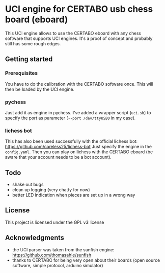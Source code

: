 # UCI engine for CERTABO usb chess board (eboard)

This UCI engine allows to use the CERTABO eboard with any chess software that supports UCI engines. It's a proof of concept and probably still has some rough edges.

## Getting started

### Prerequisites

You have to do the calibration with the CERTABO software once. This will then be loaded by the UCI engine.

### pychess

Just add it as engine in pychess. I've added a wrapper script (`uci.sh`) to specify the port as parameter (`--port /dev/ttyUSB0` in my case).

### lichess bot

This has also been used successfully with the official lichess bot: https://github.com/careless25/lichess-bot
Just specify the engine in the `config.yaml`. Then you can play on lichess with the CERTABO eboard (be aware that your account needs to be a bot account).

## Todo

* shake out bugs
* clean up logging (very chatty for now)
* better LED indication when pieces are set up in a wrong way

## License

This project is licensed under the GPL v3 license

## Acknowledgments

* the UCI parser was taken from the sunfish engine: https://github.com/thomasahle/sunfish
* thanks to CERTABO for being very open about their boards (open source software, simple protocol, arduino simulator)
